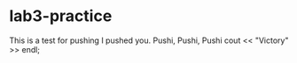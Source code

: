 # lab3-practice
This is a test for pushing
I pushed you.
Pushi, Pushi, Pushi
cout << "Victory" >> endl;